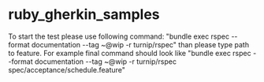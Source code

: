 # ruby_gherkin_samples
To start the test please use following command: "bundle exec rspec --format documentation --tag ~@wip -r turnip/rspec" than please type path to feature. For example final command should look like "bundle exec rspec --format documentation --tag ~@wip -r turnip/rspec spec/acceptance/schedule.feature"
